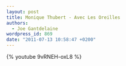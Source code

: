 ```yaml
---
layout: post
title: Monique Thubert - Avec Les Oreilles
authors:
  - Joe Gantdelaine
wordpress_id: 869
date: "2011-07-13 10:58:47 +0200"
---
```


{% youtube 9vRNEH-oxL8 %}
